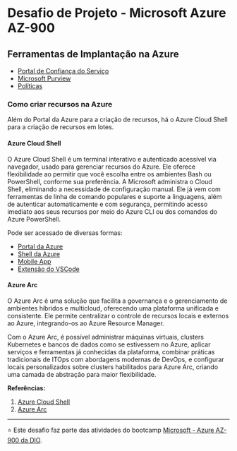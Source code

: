 # Desafio de Projeto - Microsoft Azure AZ-900

## Ferramentas de Implantação na Azure

- [Portal de Confiança do Serviço](#portal-de-confiança-do-serviço)
- [Microsoft Purview](#microsoft-purview)
- [Políticas](#policy-politicas)

### Como criar recursos na Azure

Além do Portal da Azure para a criação de recursos, há o Azure Cloud Shell para a criação de recursos em lotes.

#### Azure Cloud Shell

 O Azure Cloud Shell é um terminal interativo e autenticado acessível via navegador, usado para gerenciar recursos do Azure. Ele oferece flexibilidade ao permitir que você escolha entre os ambientes Bash ou PowerShell, conforme sua preferência.
 A Microsoft administra o Cloud Shell, eliminando a necessidade de configuração manual. Ele já vem com ferramentas de linha de comando populares e suporte a linguagens, além de autenticar automaticamente e com segurança, permitindo acesso imediato aos seus recursos por meio do Azure CLI ou dos comandos do Azure PowerShell.

 Pode ser acessado de diversas formas:

- [Portal da Azure](https://portal.azure.com/)
- [Shell da Azure](https://shell.azure.com/)
- [Mobile App](https://azure.microsoft.com/features/azure-portal/mobile-app/)
- [Extensão do VSCode](https://marketplace.visualstudio.com/items?itemName=ms-vscode.azure-account)

#### Azure Arc

O Azure Arc é uma solução que facilita a governança e o gerenciamento de ambientes híbridos e multicloud, oferecendo uma plataforma unificada e consistente. Ele permite centralizar o controle de recursos locais e externos ao Azure, integrando-os ao Azure Resource Manager.

Com o Azure Arc, é possível administrar máquinas virtuais, clusters Kubernetes e bancos de dados como se estivessem no Azure, aplicar serviços e ferramentas já conhecidas da plataforma, combinar práticas tradicionais de ITOps com abordagens modernas de DevOps, e configurar locais personalizados sobre clusters habilitados para Azure Arc, criando uma camada de abstração para maior flexibilidade.

**Referências:**

1. [Azure Cloud Shell](https://learn.microsoft.com/en-us/azure/cloud-shell/overview)
2. [Azure Arc](https://learn.microsoft.com/en-us/azure/azure-arc/overview)

---

⭐ Este desafio faz parte das atividades do bootcamp [Microsoft - Azure AZ-900 da DIO](https://web.dio.me/track/microsoft-azure-az-900).
